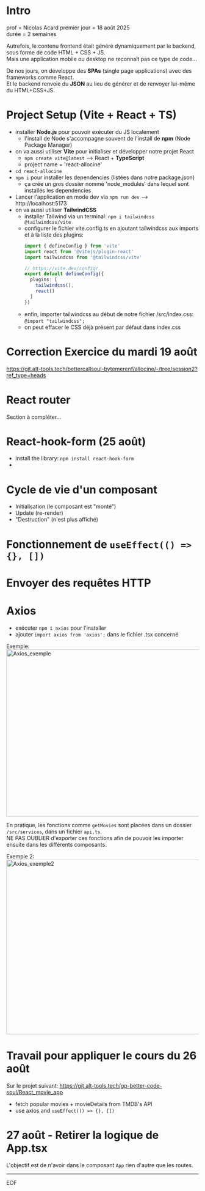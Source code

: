 # Intro 

prof = Nicolas Acard 
premier jour = 18 août 2025   
durée = 2 semaines  

Autrefois, le contenu frontend était généré dynamiquement par le backend, sous forme de code HTML + CSS + JS.  
Mais une application mobile ou desktop ne reconnaît pas ce type de code...  

De nos jours, on développe des **SPAs** (single page applications) avec des frameworks comme React.  
Et le backend renvoie du **JSON** au lieu de générer et de renvoyer lui-même du HTML+CSS+JS.  

# Project Setup (Vite + React + TS)

- installer **Node.js** pour pouvoir exécuter du JS localement
  - l'install de Node s'accompagne souvent de l'install de **npm** (Node Package Manager)
- on va aussi utiliser **Vite** pour initialiser et développer notre projet React 
  - `npm create vite@latest` --> React + **TypeScript**
  - project name = 'react-allocine'
- `cd react-allocine`
- `npm i` pour installer les dependencies (listées dans notre package.json)
  - ça crée un gros dossier nommé 'node_modules' dans lequel sont installés les dependencies
- Lancer l'application en mode dev via `npm run dev` --> http://localhost:5173
- on va aussi utiliser **TailwindCSS**
  - installer Tailwind via un terminal: `npm i tailwindcss @tailwindcss/vite`
  - configurer le fichier vite.config.ts en ajoutant tailwindcss aux imports et à la liste des plugins:
    ```ts
    import { defineConfig } from 'vite'
    import react from '@vitejs/plugin-react'
    import tailwindcss from '@tailwindcss/vite'
    
    // https://vite.dev/config/
    export default defineConfig({
      plugins: [
        tailwindcss(),
        react()
      ]
    })
    ```
  - enfin, importer tailwindcss au début de notre fichier /src/index.css: `@import "tailwindcss";`
  - on peut effacer le CSS déjà présent par défaut dans index.css 

# Correction Exercice du mardi 19 août

https://git.alt-tools.tech/bettercallsoul-bytemerenf/allocine/-/tree/session2?ref_type=heads 

# React router

Section à compléter...

# React-hook-form (25 août)

- install the library: `npm install react-hook-form`
- 

# Cycle de vie d'un composant

- Initialisation (le composant est "monté")
- Update (re-render)
- "Destruction" (n'est plus affiché)

# Fonctionnement de `useEffect(() => {}, [])`

# Envoyer des requêtes HTTP

# Axios

- exécuter `npm i axios` pour l'installer
- ajouter `import axios from 'axios';` dans le fichier .tsx concerné 

Exemple:  
<img width="714" height="437" alt="Axios_exemple" src="https://github.com/user-attachments/assets/a58d3cb8-be91-452f-bdcb-049ec3b3730c" />

En pratique, les fonctions comme `getMovies` sont placées dans un dossier `/src/services`, dans un fichier `api.ts`.  
NE PAS OUBLIER d'exporter ces fonctions afin de pouvoir les importer ensuite dans les différents composants.  

Exemple 2:  
<img width="904" height="457" alt="Axios_exemple2" src="https://github.com/user-attachments/assets/789aad4e-0deb-4bf3-a02f-0e7e0c70edba" />

# Travail pour appliquer le cours du 26 août

Sur le projet suivant: https://git.alt-tools.tech/gp-better-code-soul/React_movie_app  

- fetch popular movies + movieDetails from TMDB's API
- use axios and `useEffect(() => {}, [])`

# 27 août - Retirer la logique de App.tsx 

L'objectif est de n'avoir dans le composant `App` rien d'autre que les routes.  



---
EOF
